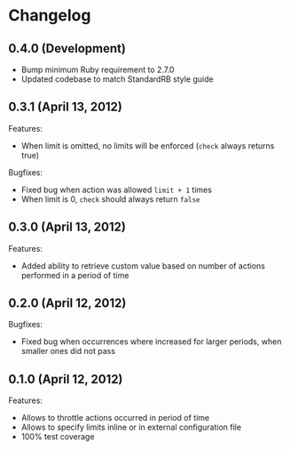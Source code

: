 # Changelog

## 0.4.0 (Development)

- Bump minimum Ruby requirement to 2.7.0
- Updated codebase to match StandardRB style guide

## 0.3.1 (April 13, 2012)

Features:

- When limit is omitted, no limits will be enforced (`check` always returns true)

Bugfixes:

- Fixed bug when action was allowed `limit + 1` times
- When limit is 0, `check` should always return `false`

## 0.3.0 (April 13, 2012)

Features:

- Added ability to retrieve custom value based on number of actions performed in a period of time

## 0.2.0 (April 12, 2012)

Bugfixes:

- Fixed bug when occurrences where increased for larger periods, when smaller ones did not pass

## 0.1.0 (April 12, 2012)

Features:

- Allows to throttle actions occurred in period of time
- Allows to specify limits inline or in external configuration file
- 100% test coverage
